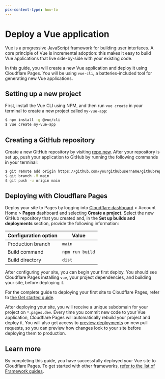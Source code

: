 ```yaml
---
pcx-content-type: how-to
---
```


# Deploy a Vue application

Vue is a progressive JavaScript framework for building user interfaces. A core principle of Vue is incremental adoption: this makes it easy to build Vue applications that live side-by-side with your existing code.

In this guide, you will create a new Vue application and deploy it using Cloudflare Pages. You will be using `vue-cli`, a batteries-included tool for generating new Vue applications.

## Setting up a new project

First, install the Vue CLI using NPM, and then run `vue create` in your terminal to create a new project called `my-vue-app`:

```sh
$ npm install -g @vue/cli
$ vue create my-vue-app
```

## Creating a GitHub repository

Create a new GitHub repository by visiting [repo.new](https://repo.new). After your repository is set up, push your application to GitHub by running the following commands in your terminal:

```sh
$ git remote add origin https://github.com/yourgithubusername/githubrepo
$ git branch -M main
$ git push -u origin main
```

## Deploying with Cloudflare Pages

Deploy your site to Pages by logging into [Cloudflare dashboard](https://dash.cloudflare.com/) > Account Home > **Pages** dashboard and selecting **Create a project**. Select the new GitHub repository that you created and, in the **Set up builds and deployments** section, provide the following information:

<TableLayout>

| Configuration option | Value           |
| -------------------- | --------------- |
| Production branch    | `main`          |
| Build command        | `npm run build` |
| Build directory      | `dist`          |

</TableLayout>

After configuring your site, you can begin your first deploy. You should see Cloudflare Pages installing `vue`, your project dependencies, and building your site, before deploying it.

<Aside type="note">

For the complete guide to deploying your first site to Cloudflare Pages, refer to [the Get started guide](/get-started).

</Aside>

After deploying your site, you will receive a unique subdomain for your project on `*.pages.dev`. 
Every time you commit new code to your Vue application, Cloudflare Pages will automatically rebuild your project and deploy it. You will also get access to [preview deployments](/platform/preview-deployments) on new pull requests, so you can preview how changes look to your site before deploying them to production.

## Learn more

By completing this guide, you have successfully deployed your Vue site to Cloudflare Pages. To get started with other frameworks, [refer to the list of Framework guides](/framework-guides).
